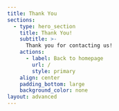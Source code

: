 ```yaml
---
title: Thank You
sections:
  - type: hero_section
    title: Thank You!
    subtitle: >-
      Thank you for contacting us!
    actions:
      - label: Back to homepage
        url: /
        style: primary
    align: center
    padding_bottom: large
    background_color: none
layout: advanced
---
```

